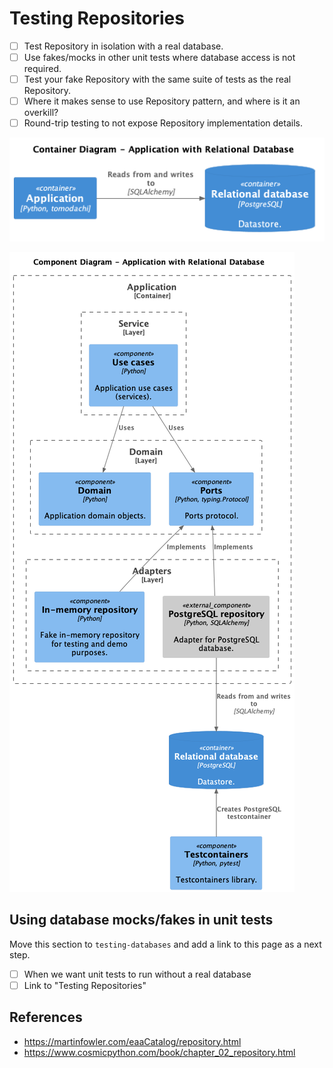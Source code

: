 # Testing Repositories

- [ ] Test Repository in isolation with a real database.
- [ ] Use fakes/mocks in other unit tests where database access is not required.
- [ ] Test your fake Repository with the same suite of tests as the real Repository.
- [ ] Where it makes sense to use Repository pattern, and where is it an overkill?
- [ ] Round-trip testing to not expose Repository implementation details.

![Container Diagram - Application with Relational Database](../architecture/c4/level_2_container/01_app_with_relational_db.png)

![Component Diagram - Application with Relational Database](../architecture/c4/level_3_component/01_app_with_relational_db.png)

## Using database mocks/fakes in unit tests

Move this section to `testing-databases` and add a link to this page as a next step.

- [ ] When we want unit tests to run without a real database
- [ ] Link to "Testing Repositories"

## References

- <https://martinfowler.com/eaaCatalog/repository.html>
- <https://www.cosmicpython.com/book/chapter_02_repository.html>
